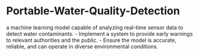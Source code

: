 # Portable-Water-Quality-Detection
 a machine learning model capable of analyzing real-time  sensor data to detect water contaminants. - Implement a system to provide early warnings to relevant authorities  and the public. - Ensure the model is accurate, reliable, and can operate in diverse  environmental conditions.
